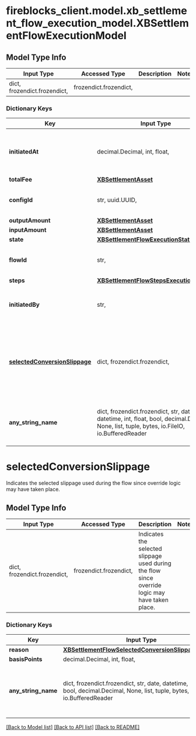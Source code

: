 # fireblocks_client.model.xb_settlement_flow_execution_model.XBSettlementFlowExecutionModel

## Model Type Info
Input Type | Accessed Type | Description | Notes
------------ | ------------- | ------------- | -------------
dict, frozendict.frozendict,  | frozendict.frozendict,  |  | 

### Dictionary Keys
Key | Input Type | Accessed Type | Description | Notes
------------ | ------------- | ------------- | ------------- | -------------
**initiatedAt** | decimal.Decimal, int, float,  | decimal.Decimal,  | The time the cross-border flow executed in epoch format. | 
**totalFee** | [**XBSettlementAsset**](XBSettlementAsset.md) | [**XBSettlementAsset**](XBSettlementAsset.md) |  | 
**configId** | str, uuid.UUID,  | str,  | Cross Bodrder configuraion unique id | value must be a uuid
**outputAmount** | [**XBSettlementAsset**](XBSettlementAsset.md) | [**XBSettlementAsset**](XBSettlementAsset.md) |  | 
**inputAmount** | [**XBSettlementAsset**](XBSettlementAsset.md) | [**XBSettlementAsset**](XBSettlementAsset.md) |  | 
**state** | [**XBSettlementFlowExecutionStatus**](XBSettlementFlowExecutionStatus.md) | [**XBSettlementFlowExecutionStatus**](XBSettlementFlowExecutionStatus.md) |  | 
**flowId** | str,  | str,  | The unique id for the cross-border flow. | 
**steps** | [**XBSettlementFlowStepsExecutionRecord**](XBSettlementFlowStepsExecutionRecord.md) | [**XBSettlementFlowStepsExecutionRecord**](XBSettlementFlowStepsExecutionRecord.md) |  | 
**initiatedBy** | str,  | str,  | The id of the user which launched the flow | 
**[selectedConversionSlippage](#selectedConversionSlippage)** | dict, frozendict.frozendict,  | frozendict.frozendict,  | Indicates the selected slippage used during the flow since override logic may have taken place. | 
**any_string_name** | dict, frozendict.frozendict, str, date, datetime, int, float, bool, decimal.Decimal, None, list, tuple, bytes, io.FileIO, io.BufferedReader | frozendict.frozendict, str, BoolClass, decimal.Decimal, NoneClass, tuple, bytes, FileIO | any string name can be used but the value must be the correct type | [optional]

# selectedConversionSlippage

Indicates the selected slippage used during the flow since override logic may have taken place.

## Model Type Info
Input Type | Accessed Type | Description | Notes
------------ | ------------- | ------------- | -------------
dict, frozendict.frozendict,  | frozendict.frozendict,  | Indicates the selected slippage used during the flow since override logic may have taken place. | 

### Dictionary Keys
Key | Input Type | Accessed Type | Description | Notes
------------ | ------------- | ------------- | ------------- | -------------
**reason** | [**XBSettlementFlowSelectedConversionSlippageReason**](XBSettlementFlowSelectedConversionSlippageReason.md) | [**XBSettlementFlowSelectedConversionSlippageReason**](XBSettlementFlowSelectedConversionSlippageReason.md) |  | 
**basisPoints** | decimal.Decimal, int, float,  | decimal.Decimal,  |  | 
**any_string_name** | dict, frozendict.frozendict, str, date, datetime, int, float, bool, decimal.Decimal, None, list, tuple, bytes, io.FileIO, io.BufferedReader | frozendict.frozendict, str, BoolClass, decimal.Decimal, NoneClass, tuple, bytes, FileIO | any string name can be used but the value must be the correct type | [optional]

[[Back to Model list]](../../README.md#documentation-for-models) [[Back to API list]](../../README.md#documentation-for-api-endpoints) [[Back to README]](../../README.md)

